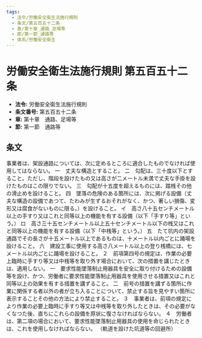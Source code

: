 ```yaml
---
tags:
  - 法令/労働安全衛生法施行規則
  - 条文/第五百五十二条
  - 章/第十章_通路_足場等
  - 節/第一節_通路等
  - 体系/労働安全衛生
---
```

# 労働安全衛生法施行規則 第五百五十二条

- **法令:** 労働安全衛生法施行規則
- **条文番号:** 第五百五十二条
- **章:** 第十章　通路、足場等
- **節:** 第一節　通路等

## 条文
事業者は、架設通路については、次に定めるところに適合したものでなければ使用してはならない。
一　丈夫な構造とすること。
二　勾配は、三十度以下とすること。ただし、階段を設けたもの又は高さが二メートル未満で丈夫な手掛を設けたものはこの限りでない。
三　勾配が十五度を超えるものには、踏桟その他の滑止めを設けること。
四　墜落の危険のある箇所には、次に掲げる設備（丈夫な構造の設備であつて、たわみが生ずるおそれがなく、かつ、著しい損傷、変形又は腐食がないものに限る。）を設けること。
イ　高さ八十五センチメートル以上の手すり又はこれと同等以上の機能を有する設備（以下「手すり等」という。）
ロ　高さ三十五センチメートル以上五十センチメートル以下の桟又はこれと同等以上の機能を有する設備（以下「中桟等」という。）
五　たて坑内の架設通路でその長さが十五メートル以上であるものは、十メートル以内ごとに踊場を設けること。
六　建設工事に使用する高さ八メートル以上の登り桟橋には、七メートル以内ごとに踊場を設けること。
２　前項第四号の規定は、作業の必要上臨時に手すり等又は中桟等を取り外す場合において、次の措置を講じたときは、適用しない。
一　要求性能墜落制止用器具を安全に取り付けるための設備等を設け、かつ、労働者に要求性能墜落制止用器具を使用させる措置又はこれと同等以上の効果を有する措置を講ずること。
二　前号の措置を講ずる箇所に作業に関係する者以外の者が立ち入ることについて、禁止する旨を見やすい箇所に表示することその他の方法により禁止すること。
３　事業者は、前項の規定により作業の必要上臨時に手すり等又は中桟等を取り外したときは、その必要がなくなつた後、直ちにこれらの設備を原状に復さなければならない。
４　労働者は、第二項の場合において、要求性能墜落制止用器具の使用を命じられたときは、これを使用しなければならない。
（軌道を設けた坑道等の回避所）

